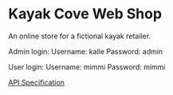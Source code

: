 # Kayak Cove Web Shop
An online store for a fictional kayak retailer.

Admin login:
Username: kalle
Password: admin

User login:
Username: mimmi
Password: mimmi

[API Specification](Api_Specification.md)
